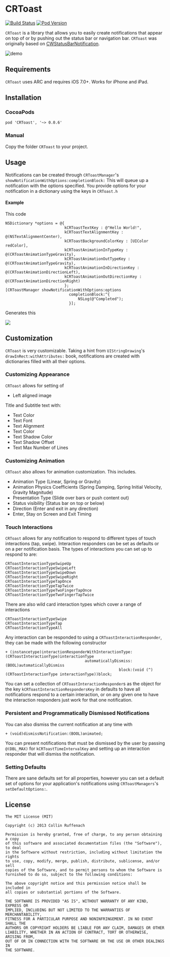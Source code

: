 # CRToast

[![Build Status](http://img.shields.io/travis/cruffenach/CRToast.svg?style=flat)](https://travis-ci.org/cruffenach/CRToast)
[![Pod Version](http://img.shields.io/cocoapods/v/CRToast.svg?style=flat)](http://cocoadocs.org/docsets/CRToast)

`CRToast` is a library that allows you to easily create notifications that appear on top of or by pushing out the status bar or navigation bar. `CRToast` was originally based on [CWStatusBarNotification](https://github.com/cezarywojcik/CWStatusBarNotification).

![demo](screenshots/demo.gif)

## Requirements

`CRToast` uses ARC and requires iOS 7.0+. Works for iPhone and iPad.

## Installation

### CocoaPods

`pod 'CRToast', '~> 0.0.6'`

### Manual

Copy the folder `CRToast` to your project.

## Usage

Notifications can be created through `CRToastManager`'s `showNotificationWithOptions:completionBlock:` This will queue up a notification with the options specified. You provide options for your notification in a dictionary using the keys in `CRToast.h`

#### Example
This code

```	objc
NSDictionary *options = @{
                          kCRToastTextKey : @"Hello World!",
                          kCRToastTextAlignmentKey : @(NSTextAlignmentCenter),
                          kCRToastBackgroundColorKey : [UIColor redColor],
                          kCRToastAnimationInTypeKey : @(CRToastAnimationTypeGravity),
                          kCRToastAnimationOutTypeKey : @(CRToastAnimationTypeGravity),
                          kCRToastAnimationInDirectionKey : @(CRToastAnimationDirectionLeft),
                          kCRToastAnimationOutDirectionKey : @(CRToastAnimationDirectionRight)
                          };
[CRToastManager showNotificationWithOptions:options
                            completionBlock:^{
                                NSLog(@"Completed");
                            }];
```

Generates this

![](screenshots/red_notification.gif)

## Customization

`CRToast` is very customizable. Taking a hint from `UIStringDrawing`'s `drawInRect:withAttributes:` book, notifications are created with dictionaries filled with all their options.

### Customizing Appearance

`CRToast` allows for setting of

- Left aligned image

Title and Subtitle text with:

- Text Color
- Text Font
- Text Alignment
- Text Color
- Text Shadow Color
- Text Shadow Offset
- Text Max Number of Lines

### Customizing Animation

`CRToast` also allows for animation customization. This includes.

- Animation Type (Linear, Spring or Gravity)
- Animation Physics Coefficients (Spring Damping, Spring Initial Velocity, Gravity Magnitude)
- Presentation Type (Slide over bars or push content out)
- Status visibility (Status bar on top or below)
- Direction (Enter and exit in any direction)
- Enter, Stay on Screen and Exit Timing

### Touch Interactions

`CRToast` allows for any notification to respond to different types of touch interactions (tap, swipe). Interaction responders can be set as defaults or on a per notification basis. 
The types of interactions you can set up to respond to are:

```Obj-C
CRToastInteractionTypeSwipeUp          
CRToastInteractionTypeSwipeLeft        
CRToastInteractionTypeSwipeDown        
CRToastInteractionTypeSwipeRight       
CRToastInteractionTypeTapOnce          
CRToastInteractionTypeTapTwice         
CRToastInteractionTypeTwoFingerTapOnce 
CRToastInteractionTypeTwoFingerTapTwice              
```

There are also wild card interaction types which cover a range of interactions

```Obj-C
CRToastInteractionTypeSwipe
CRToastInteractionTypeTap
CRToastInteractionTypeAll
```

Any interaction can be responded to using a `CRToastInteractionResponder`, they can be made with the following constructor

```
+ (instancetype)interactionResponderWithInteractionType:(CRToastInteractionType)interactionType
                                   automaticallyDismiss:(BOOL)automaticallyDismiss
                                                  block:(void (^)(CRToastInteractionType interactionType))block;
```

You can set a collection of `CRToastInteractionResponder`s as the object for the key `kCRToastInteractionRespondersKey` in defaults to have all notifications respond to a certain interaction, or on any given one to have the interaction responders just work for that one notification.

### Persistent and Programmatically Dismissed Notifications

You can also dismiss the current notification at any time with

```
+ (void)dismissNotification:(BOOL)animated;
```

You can present notifications that must be dismissed by the user by passing `@(DBL_MAX)` for `kCRToastTimeIntervalKey` and setting up an interaction responder that will dismiss the notification.

### Setting Defaults

There are sane defaults set for all properties, however you can set a default set of options for your application's notifications using `CRToastManagers`'s `setDefaultOptions:`.

## License

    The MIT License (MIT)

    Copyright (c) 2013 Collin Ruffenach

    Permission is hereby granted, free of charge, to any person obtaining a copy
    of this software and associated documentation files (the "Software"), to deal
    in the Software without restriction, including without limitation the rights
    to use, copy, modify, merge, publish, distribute, sublicense, and/or sell
    copies of the Software, and to permit persons to whom the Software is
    furnished to do so, subject to the following conditions:

    The above copyright notice and this permission notice shall be included in
    all copies or substantial portions of the Software.

    THE SOFTWARE IS PROVIDED "AS IS", WITHOUT WARRANTY OF ANY KIND, EXPRESS OR
    IMPLIED, INCLUDING BUT NOT LIMITED TO THE WARRANTIES OF MERCHANTABILITY,
    FITNESS FOR A PARTICULAR PURPOSE AND NONINFRINGEMENT. IN NO EVENT SHALL THE
    AUTHORS OR COPYRIGHT HOLDERS BE LIABLE FOR ANY CLAIM, DAMAGES OR OTHER
    LIABILITY, WHETHER IN AN ACTION OF CONTRACT, TORT OR OTHERWISE, ARISING FROM,
    OUT OF OR IN CONNECTION WITH THE SOFTWARE OR THE USE OR OTHER DEALINGS IN
    THE SOFTWARE.
